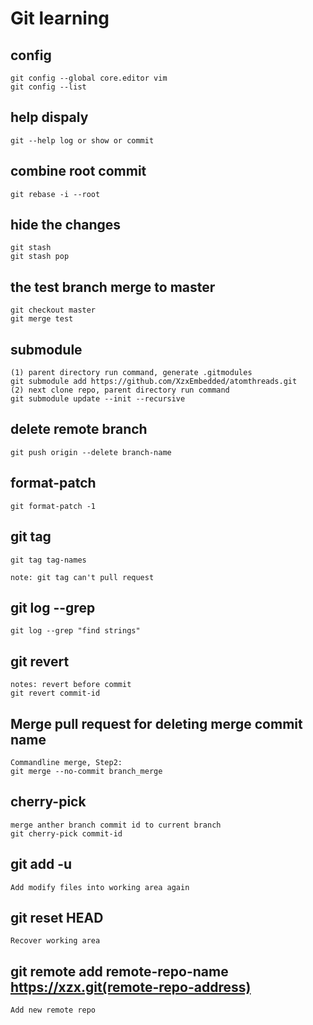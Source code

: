 # Git learning

## config
	git config --global core.editor vim
	git config --list

## help dispaly
	git --help log or show or commit

## combine root commit
	git rebase -i --root

## hide the changes
	git stash
	git stash pop

## the test branch merge to master
	git checkout master
	git merge test

## submodule
	(1) parent directory run command, generate .gitmodules
	git submodule add https://github.com/XzxEmbedded/atomthreads.git
	(2) next clone repo, parent directory run command
	git submodule update --init --recursive

## delete remote branch
	git push origin --delete branch-name

## format-patch
	git format-patch -1

## git tag
	git tag tag-names

	note: git tag can't pull request

## git log --grep
	git log --grep "find strings"

## git revert
	notes: revert before commit
	git revert commit-id

## Merge pull request for deleting merge commit name
	Commandline merge, Step2:
	git merge --no-commit branch_merge

## cherry-pick
	merge anther branch commit id to current branch
	git cherry-pick commit-id

## git add -u
	Add modify files into working area again

## git reset HEAD
	Recover working area

## git remote add remote-repo-name https://xzx.git(remote-repo-address)
	Add new remote repo

